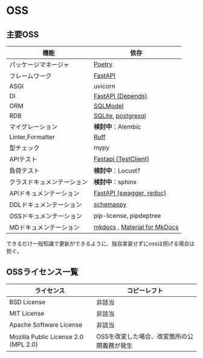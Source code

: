 # OSS

## 主要OSS
| 機能                       | 依存                                                                                                     |
| -------------------------- | -------------------------------------------------------------------------------------------------------- |
| パッケージマネージャ       | [Poetry](https://python-poetry.org/)                                                                     |
| フレームワーク             | [FastAPI](https://fastapi.tiangolo.com/ja/)                                                              |
| ASGI                       | uvicorn                                                                                                  |
| DI                         | [FastAPI (Depends)](https://fastapi.tiangolo.com/ja/tutorial/dependencies/)                              |
| ORM                        | [SQLModel](https://sqlmodel.tiangolo.com/)                                                               |
| RDB                        | [SQLite](https://www.sqlite.org/), [postgresql](https://www.postgresql.org/)                             |
| マイグレーション           | **検討中**：Alembic                                                                                      |
| Linter,Formatter           | [Ruff](https://docs.astral.sh/ruff/https://docs.astral.sh/ruff/)                                         |
| 型チェック                 | mypy                                                                                                     |
| APIテスト                  | [Fastapi (TestClient)](https://fastapi.tiangolo.com/ja/tutorial/testing/)                                |
| 負荷テスト                 | **検討中**：Locust?                                                                                      |
| クラスドキュメンテーション | **検討中**：sphinx                                                                                       |
| APIドキュメンテーション    | [FastAPI (swagger, redoc)](https://fastapi.tiangolo.com/ja/features/)                                    |
| DDLドキュメンテーション    | [schemaspy](https://schemaspy.org/)                                                                      |
| OSSドキュメンテーション    | pip-license, pipdeptree                                                                                  |
| MDドキュメンテーション     | [mkdocs](https://www.mkdocs.org/)  , [Material for MkDocs](https://squidfunk.github.io/mkdocs-material/) |

できるだけ一般知識で更新ができるように、独自実装せずにossは担げる場合は担ぐ。

## OSSライセンス一覧
| ライセンス                           | コピーレフト                                |
| ------------------------------------ | ------------------------------------------- |
| BSD License                          | 非該当                                      |
| MIT License                          | 非該当                                      |
| Apache Software License              | 非該当                                      |
| Mozilla Public License 2.0 (MPL 2.0) | OSSを改変した場合、改変箇所の公開義務が発生 |
